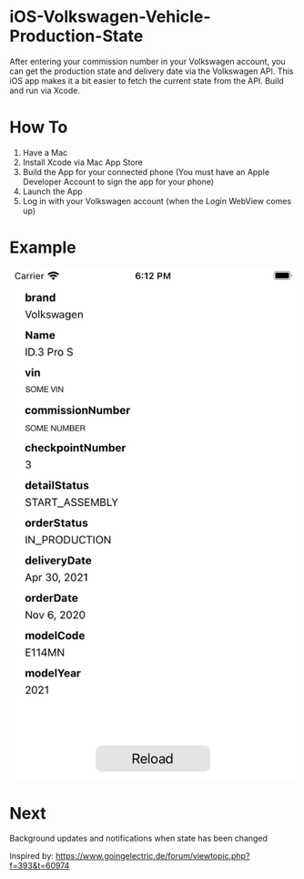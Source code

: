 # iOS-Volkswagen-Vehicle-Production-State

After entering your commission number in your Volkswagen account, you can get the production state and delivery date via the Volkswagen API.
This iOS app makes it a bit easier to fetch the current state from the API. 
Build and run via Xcode. 

# How To 
1. Have a Mac
2. Install Xcode via Mac App Store
4. Build the App for your connected phone (You must have an Apple Developer Account to sign the app for your phone)
5. Launch the App
6. Log in with your Volkswagen account (when the Login WebView comes up)

# Example
![example](example.png)

# Next
Background updates and notifications when state has been changed 

Inspired by: https://www.goingelectric.de/forum/viewtopic.php?f=393&t=60974
